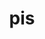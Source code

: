 ---
category: 3-letters
denotation: null
name: pis
reference_link: https://www.etymonline.com/word/pis
root_language: null
root_name: null
title: pis
type: free
word_sums:
- respelling: pis
  sum: 'Pis + '
---